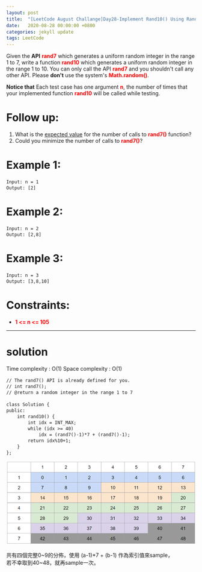 ```yaml
---
layout: post
title:  "[LeetCode August Challange]Day28-Implement Rand10() Using Rand7()"
date:   2020-08-28 00:00:00 +0800
categories: jekyll update
tags: LeetCode
---
```

Given the **API** **<font color="red">rand7</font>** which generates a uniform random integer in the range 1 to 7, write a function **<font color="red">rand10</font>** which generates a uniform random integer in the range 1 to 10. You can only call the API **<font color="red">rand7</font>** and you shouldn't call any other API. Please **don't** use the system's **<font color="red">Math.random()</font>**.  

**Notice that** Each test case has one argument **<font color="red">n</font>**, the number of times that your implemented function **<font color="red">rand10</font>** will be called while testing. 

# Follow up:  
1. What is the [expected value](https://en.wikipedia.org/wiki/Expected_value) for the number of calls to **<font color="red">rand7()</font>** function?
2. Could you minimize the number of calls to **<font color="red">rand7()</font>**?

# Example 1:  
	Input: n = 1
	Output: [2]

# Example 2:  
	Input: n = 2
	Output: [2,8]

# Example 3:  
	Input: n = 3
	Output: [3,8,10]

# Constraints:  
- **<font color="red">1 <= n <= 105</font>**

______________________  

# solution

Time complexity : O(1)
Space complexity : O(1)

	// The rand7() API is already defined for you.
	// int rand7();
	// @return a random integer in the range 1 to 7

	class Solution {
	public:
	    int rand10() {
	        int idx = INT_MAX;
	        while (idx >= 40)
	            idx = (rand7()-1)*7 + (rand7()-1);
	        return idx%10+1;
	    }
	};

![](https://github.com/nshawn4675/nshawn4675.github.io/blob/master/_pic/rand7.png?raw=true)  

共有四個完整0~9的分佈，使用 (a-1)\*7 + (b-1) 作為索引值來sample，  
若不幸取到40~48，就再sample一次。